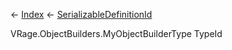 ← [Index](Api-Index) ← [SerializableDefinitionId](VRage.ObjectBuilders.SerializableDefinitionId)

VRage.ObjectBuilders.MyObjectBuilderType TypeId

